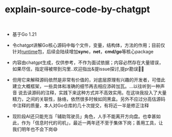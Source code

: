 # explain-source-code-by-chatgpt

<br>


- 基于Go 1.21

- 令chatgpt讲解Go核心源码中每个文件，变量，结构体，方法的作用；目前仅针对[runtime](https://github.com/cuishuang/explain-source-code-by-chatgpt/tree/main/runtime)包，后续会陆续增加**sync**，**net**，**cmd/go**等核心package


- 内容由chatgpt生成，仅供参考，不作为面试依据；内容必然存在大量错误，如果尽信，指定得被带到沟里..欢迎指出&提issue探讨,提pr勘误👏🏻


- 但用它来解释源码依然是非常有价值的，对底层原理有兴趣的开发者，可借此建立大概框架，一些具体和准确的细节再去相应添砖加瓦。…以往听到一种声音 说去读源码的注释，实践下来这种方式并不高效实用。在这块我投入了大量精力，之间的关联性，脉络，依然很多时候如同黑盒。另外不应过分高估源码中注释的质量，本人对Go仓库的几十次提交，有将近一半是修正注释

- 现阶段AI还只能充当「辅助驾驶员」角色，人手不能离开方向盘。也幸甚如此，作为「信息时代的司机」，最近一两年还不至于集体下岗；善用工具，让我们明年也不会下岗😄


